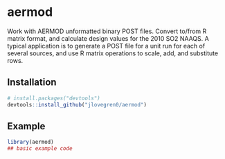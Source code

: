 
<!-- README.md is generated from README.Rmd. Please edit that file -->

# aermod

<!-- badges: start -->

<!-- badges: end -->

Work with AERMOD unformatted binary POST files. Convert to/from R matrix
format, and calculate design values for the 2010 SO2 NAAQS. A typical
application is to generate a POST file for a unit run for each of
several sources, and use R matrix operations to scale, add, and
substitute rows.

## Installation

``` r
# install.packages("devtools")
devtools::install_github("jlovegren0/aermod")
```

## Example

``` r
library(aermod)
## basic example code
```
